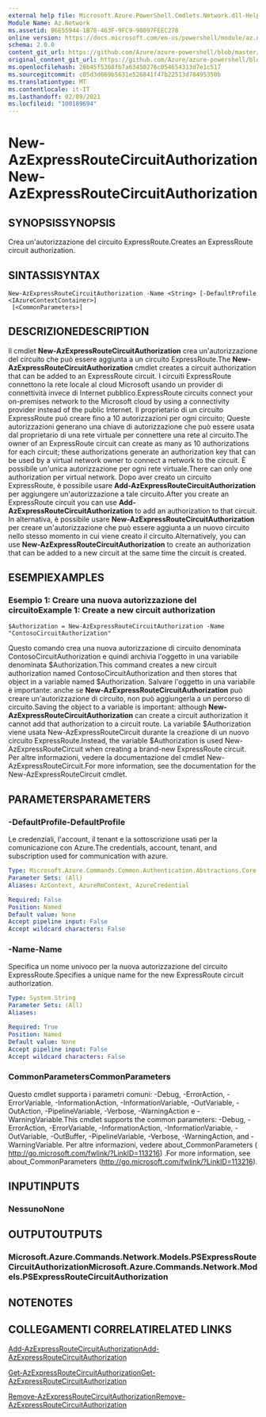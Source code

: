 ```yaml
---
external help file: Microsoft.Azure.PowerShell.Cmdlets.Network.dll-Help.xml
Module Name: Az.Network
ms.assetid: B6E55944-1B78-463F-9FC9-98097FEEC278
online version: https://docs.microsoft.com/en-us/powershell/module/az.network/new-azexpressroutecircuitauthorization
schema: 2.0.0
content_git_url: https://github.com/Azure/azure-powershell/blob/master/src/Network/Network/help/New-AzExpressRouteCircuitAuthorization.md
original_content_git_url: https://github.com/Azure/azure-powershell/blob/master/src/Network/Network/help/New-AzExpressRouteCircuitAuthorization.md
ms.openlocfilehash: 28b45f5368fb7a63450276c054654313d7e1c517
ms.sourcegitcommit: c05d3d669b5631e526841f47b22513d78495350b
ms.translationtype: MT
ms.contentlocale: it-IT
ms.lasthandoff: 02/09/2021
ms.locfileid: "100189694"
---
```

# <span data-ttu-id="3dda7-101">New-AzExpressRouteCircuitAuthorization</span><span class="sxs-lookup"><span data-stu-id="3dda7-101">New-AzExpressRouteCircuitAuthorization</span></span>

## <span data-ttu-id="3dda7-102">SYNOPSIS</span><span class="sxs-lookup"><span data-stu-id="3dda7-102">SYNOPSIS</span></span>
<span data-ttu-id="3dda7-103">Crea un'autorizzazione del circuito ExpressRoute.</span><span class="sxs-lookup"><span data-stu-id="3dda7-103">Creates an ExpressRoute circuit authorization.</span></span>

## <span data-ttu-id="3dda7-104">SINTASSI</span><span class="sxs-lookup"><span data-stu-id="3dda7-104">SYNTAX</span></span>

```
New-AzExpressRouteCircuitAuthorization -Name <String> [-DefaultProfile <IAzureContextContainer>]
 [<CommonParameters>]
```

## <span data-ttu-id="3dda7-105">DESCRIZIONE</span><span class="sxs-lookup"><span data-stu-id="3dda7-105">DESCRIPTION</span></span>
<span data-ttu-id="3dda7-106">Il cmdlet **New-AzExpressRouteCircuitAuthorization** crea un'autorizzazione del circuito che può essere aggiunta a un circuito ExpressRoute.</span><span class="sxs-lookup"><span data-stu-id="3dda7-106">The **New-AzExpressRouteCircuitAuthorization** cmdlet creates a circuit authorization that can be added to an ExpressRoute circuit.</span></span> <span data-ttu-id="3dda7-107">I circuiti ExpressRoute connettono la rete locale al cloud Microsoft usando un provider di connettività invece di Internet pubblico.</span><span class="sxs-lookup"><span data-stu-id="3dda7-107">ExpressRoute circuits connect your on-premises network to the Microsoft cloud by using a connectivity provider instead of the public Internet.</span></span> <span data-ttu-id="3dda7-108">Il proprietario di un circuito ExpressRoute può creare fino a 10 autorizzazioni per ogni circuito; Queste autorizzazioni generano una chiave di autorizzazione che può essere usata dal proprietario di una rete virtuale per connettere una rete al circuito.</span><span class="sxs-lookup"><span data-stu-id="3dda7-108">The owner of an ExpressRoute circuit can create as many as 10 authorizations for each circuit; these authorizations generate an authorization key that can be used by a virtual network owner to connect a network to the circuit.</span></span> <span data-ttu-id="3dda7-109">È possibile un'unica autorizzazione per ogni rete virtuale.</span><span class="sxs-lookup"><span data-stu-id="3dda7-109">There can only one authorization per virtual network.</span></span>
<span data-ttu-id="3dda7-110">Dopo aver creato un circuito ExpressRoute, è possibile usare **Add-AzExpressRouteCircuitAuthorization** per aggiungere un'autorizzazione a tale circuito.</span><span class="sxs-lookup"><span data-stu-id="3dda7-110">After you create an ExpressRoute circuit you can use **Add-AzExpressRouteCircuitAuthorization** to add an authorization to that circuit.</span></span>
<span data-ttu-id="3dda7-111">In alternativa, è possibile usare **New-AzExpressRouteCircuitAuthorization** per creare un'autorizzazione che può essere aggiunta a un nuovo circuito nello stesso momento in cui viene creato il circuito.</span><span class="sxs-lookup"><span data-stu-id="3dda7-111">Alternatively, you can use **New-AzExpressRouteCircuitAuthorization** to create an authorization that can be added to a new circuit at the same time the circuit is created.</span></span>

## <span data-ttu-id="3dda7-112">ESEMPI</span><span class="sxs-lookup"><span data-stu-id="3dda7-112">EXAMPLES</span></span>

### <span data-ttu-id="3dda7-113">Esempio 1: Creare una nuova autorizzazione del circuito</span><span class="sxs-lookup"><span data-stu-id="3dda7-113">Example 1: Create a new circuit authorization</span></span>
```
$Authorization = New-AzExpressRouteCircuitAuthorization -Name "ContosoCircuitAuthorization"
```

<span data-ttu-id="3dda7-114">Questo comando crea una nuova autorizzazione di circuito denominata ContosoCircuitAuthorization e quindi archivia l'oggetto in una variabile denominata $Authorization.</span><span class="sxs-lookup"><span data-stu-id="3dda7-114">This command creates a new circuit authorization named ContosoCircuitAuthorization and then stores that object in a variable named $Authorization.</span></span> <span data-ttu-id="3dda7-115">Salvare l'oggetto in una variabile è importante: anche se **New-AzExpressRouteCircuitAuthorization** può creare un'autorizzazione di circuito, non può aggiungerla a un percorso di circuito.</span><span class="sxs-lookup"><span data-stu-id="3dda7-115">Saving the object to a variable is important: although **New-AzExpressRouteCircuitAuthorization** can create a circuit authorization it cannot add that authorization to a circuit route.</span></span> <span data-ttu-id="3dda7-116">La variabile $Authorization viene usata New-AzExpressRouteCircuit durante la creazione di un nuovo circuito ExpressRoute.</span><span class="sxs-lookup"><span data-stu-id="3dda7-116">Instead, the variable $Authorization is used New-AzExpressRouteCircuit when creating a brand-new ExpressRoute circuit.</span></span>
<span data-ttu-id="3dda7-117">Per altre informazioni, vedere la documentazione del cmdlet New-AzExpressRouteCircuit.</span><span class="sxs-lookup"><span data-stu-id="3dda7-117">For more information, see the documentation for the New-AzExpressRouteCircuit cmdlet.</span></span>

## <span data-ttu-id="3dda7-118">PARAMETERS</span><span class="sxs-lookup"><span data-stu-id="3dda7-118">PARAMETERS</span></span>

### <span data-ttu-id="3dda7-119">-DefaultProfile</span><span class="sxs-lookup"><span data-stu-id="3dda7-119">-DefaultProfile</span></span>
<span data-ttu-id="3dda7-120">Le credenziali, l'account, il tenant e la sottoscrizione usati per la comunicazione con Azure.</span><span class="sxs-lookup"><span data-stu-id="3dda7-120">The credentials, account, tenant, and subscription used for communication with azure.</span></span>

```yaml
Type: Microsoft.Azure.Commands.Common.Authentication.Abstractions.Core.IAzureContextContainer
Parameter Sets: (All)
Aliases: AzContext, AzureRmContext, AzureCredential

Required: False
Position: Named
Default value: None
Accept pipeline input: False
Accept wildcard characters: False
```

### <span data-ttu-id="3dda7-121">-Name</span><span class="sxs-lookup"><span data-stu-id="3dda7-121">-Name</span></span>
<span data-ttu-id="3dda7-122">Specifica un nome univoco per la nuova autorizzazione del circuito ExpressRoute.</span><span class="sxs-lookup"><span data-stu-id="3dda7-122">Specifies a unique name for the new ExpressRoute circuit authorization.</span></span>

```yaml
Type: System.String
Parameter Sets: (All)
Aliases:

Required: True
Position: Named
Default value: None
Accept pipeline input: False
Accept wildcard characters: False
```

### <span data-ttu-id="3dda7-123">CommonParameters</span><span class="sxs-lookup"><span data-stu-id="3dda7-123">CommonParameters</span></span>
<span data-ttu-id="3dda7-124">Questo cmdlet supporta i parametri comuni: -Debug, -ErrorAction, -ErrorVariable, -InformationAction, -InformationVariable, -OutVariable, -OutAction, -PipelineVariable, -Verbose, -WarningAction e -WarningVariable.</span><span class="sxs-lookup"><span data-stu-id="3dda7-124">This cmdlet supports the common parameters: -Debug, -ErrorAction, -ErrorVariable, -InformationAction, -InformationVariable, -OutVariable, -OutBuffer, -PipelineVariable, -Verbose, -WarningAction, and -WarningVariable.</span></span> <span data-ttu-id="3dda7-125">Per altre informazioni, vedere about_CommonParameters ( http://go.microsoft.com/fwlink/?LinkID=113216) .</span><span class="sxs-lookup"><span data-stu-id="3dda7-125">For more information, see about_CommonParameters (http://go.microsoft.com/fwlink/?LinkID=113216).</span></span>

## <span data-ttu-id="3dda7-126">INPUT</span><span class="sxs-lookup"><span data-stu-id="3dda7-126">INPUTS</span></span>

### <span data-ttu-id="3dda7-127">Nessuno</span><span class="sxs-lookup"><span data-stu-id="3dda7-127">None</span></span>

## <span data-ttu-id="3dda7-128">OUTPUT</span><span class="sxs-lookup"><span data-stu-id="3dda7-128">OUTPUTS</span></span>

### <span data-ttu-id="3dda7-129">Microsoft.Azure.Commands.Network.Models.PSExpressRouteCircuitAuthorization</span><span class="sxs-lookup"><span data-stu-id="3dda7-129">Microsoft.Azure.Commands.Network.Models.PSExpressRouteCircuitAuthorization</span></span>

## <span data-ttu-id="3dda7-130">NOTE</span><span class="sxs-lookup"><span data-stu-id="3dda7-130">NOTES</span></span>

## <span data-ttu-id="3dda7-131">COLLEGAMENTI CORRELATI</span><span class="sxs-lookup"><span data-stu-id="3dda7-131">RELATED LINKS</span></span>

[<span data-ttu-id="3dda7-132">Add-AzExpressRouteCircuitAuthorization</span><span class="sxs-lookup"><span data-stu-id="3dda7-132">Add-AzExpressRouteCircuitAuthorization</span></span>](./Add-AzExpressRouteCircuitAuthorization.md)

[<span data-ttu-id="3dda7-133">Get-AzExpressRouteCircuitAuthorization</span><span class="sxs-lookup"><span data-stu-id="3dda7-133">Get-AzExpressRouteCircuitAuthorization</span></span>](./Get-AzExpressRouteCircuitAuthorization.md)

[<span data-ttu-id="3dda7-134">Remove-AzExpressRouteCircuitAuthorization</span><span class="sxs-lookup"><span data-stu-id="3dda7-134">Remove-AzExpressRouteCircuitAuthorization</span></span>](./Remove-AzExpressRouteCircuitAuthorization.md)

